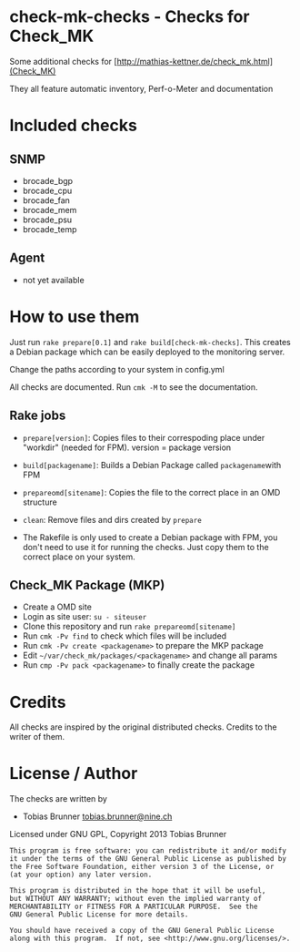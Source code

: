 # check-mk-checks - Checks for Check_MK

Some additional checks for [http://mathias-kettner.de/check_mk.html](Check_MK)

They all feature automatic inventory, Perf-o-Meter and documentation

# Included checks

## SNMP

* brocade_bgp
* brocade_cpu
* brocade_fan
* brocade_mem
* brocade_psu
* brocade_temp

## Agent

* not yet available

# How to use them

Just run `rake prepare[0.1]` and `rake build[check-mk-checks]`. This creates a Debian package
which can be easily deployed to the monitoring server.

Change the paths according to your system in config.yml

All checks are documented. Run `cmk -M` to see the documentation.

## Rake jobs

* `prepare[version]`: Copies files to their correspoding place under "workdir" (needed for FPM). version = package version
* `build[packagename]`: Builds a Debian Package called `packagename`with FPM
* `prepareomd[sitename]`: Copies the file to the correct place in an OMD structure
* `clean`: Remove files and dirs created by `prepare`

* The Rakefile is only used to create a Debian package with FPM, you don't need to use it for running the checks. Just copy them to the correct place on your system.

## Check_MK Package (MKP)

- Create a OMD site
- Login as site user: `su - siteuser`
- Clone this repository and run `rake prepareomd[sitename]`
- Run `cmk -Pv find` to check which files will be included
- Run `cmk -Pv create <packagename>` to prepare the MKP package
- Edit `~/var/check_mk/packages/<packagename>` and change all params
- Run `cmp -Pv pack <packagename>` to finally create the package

# Credits

All checks are inspired by the original distributed checks.
Credits to the writer of them.

# License / Author

The checks are written by

* Tobias Brunner <tobias.brunner@nine.ch>

Licensed under GNU GPL, Copyright 2013 Tobias Brunner

    This program is free software: you can redistribute it and/or modify
    it under the terms of the GNU General Public License as published by
    the Free Software Foundation, either version 3 of the License, or
    (at your option) any later version.

    This program is distributed in the hope that it will be useful,
    but WITHOUT ANY WARRANTY; without even the implied warranty of
    MERCHANTABILITY or FITNESS FOR A PARTICULAR PURPOSE.  See the
    GNU General Public License for more details.

    You should have received a copy of the GNU General Public License
    along with this program.  If not, see <http://www.gnu.org/licenses/>.
